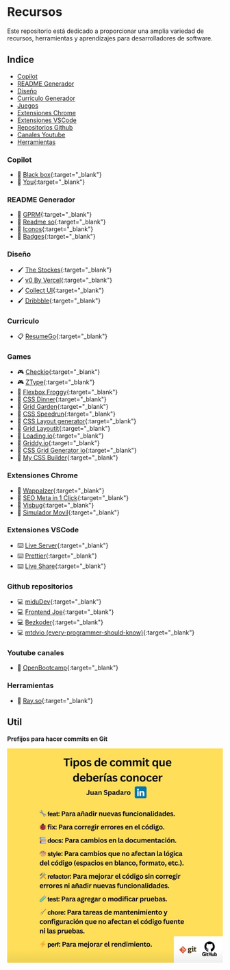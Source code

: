 # Recursos

Este repositorio está dedicado a proporcionar una amplia variedad de recursos, herramientas y aprendizajes para desarrolladores de software.

## Indice

- [Copilot](#copilot)
- [README Generador](#readme)
- [Diseño](#design)
- [Curriculo Generador](#curriculum)
- [Juegos](#games)
- [Extensiones Chrome](#chrome)
- [Extensiones VSCode](#vscode)
- [Repositorios Github](#github)
- [Canales Youtube](#youtube)
- [Herramientas](#tools)


### Copilot <a name="copilot"></a>
- :rocket: [Black box](https://www.blackbox.ai/){:target="_blank"}
- :rocket: [You](https://you.com/){:target="_blank"}

### README Generador <a name="readme"></a>
- :pencil: [GPRM](https://gprm.itsvg.in/){:target="_blank"}
- :pencil: [Readme so](https://readme.so/es){:target="_blank"}
- :pencil: [Iconos](https://github.com/ikatyang/emoji-cheat-sheet){:target="_blank"}
- :pencil: [Badges](https://github.com/inttter/md-badges){:target="_blank"}

### Diseño <a name="dsign"></a>
- :paintbrush: [The Stockes](https://thestocks.im/){:target="_blank"}
- :paintbrush: [v0 By Vercel](https://v0.dev/){:target="_blank"}
- :paintbrush: [Collect UI](https://collectui.com/designs){:target="_blank"}
- :paintbrush: [Dribbble](https://dribbble.com/shots/4417684-Daily-UI-Landing-Page){:target="_blank"}

### Curriculo <a name="curriculum"></a>
- :clipboard: [ResumeGo](https://www.resumego.net/resume-checker/){:target="_blank"}

### Games <a name="games"></a>
- :video_game: [Checkio](https://checkio.org/){:target="_blank"}
- :video_game: [ZType](https://www.typing.com/es/student/game/ztype){:target="_blank"}
- :apple: [Flexbox Froggy](https://flexboxfroggy.com/#es){:target="_blank"}
- :apple: [CSS Dinner](https://flukeout.github.io/){:target="_blank"}
- :apple: [Grid Garden](https://cssgridgarden.com/#es){:target="_blank"}
- :apple: [CSS Speedrun](https://css-speedrun.netlify.app/){:target="_blank"}
- :apple: [CSS Layout generator](https://layout.bradwoods.io/){:target="_blank"}
- :apple: [Grid Layoutit](https://grid.layoutit.com/){:target="_blank"}
- :apple: [Loading.io](https://loading.io/flexbox){:target="_blank"}
- :apple: [Griddy.io](https://griddy.io/){:target="_blank"}
- :apple: [CSS Grid Generator io](https://cssgridgenerator.io/){:target="_blank"}
- :apple: [My CSS Builder](https://www.mycssbuilder.com/){:target="_blank"}

### Extensiones Chrome <a name="chrome"></a>
- :toolbox: [Wappalzer](https://www.wappalyzer.com/){:target="_blank"}
- :toolbox: [SEO Meta in 1 Click](https://seo-extension.com/){:target="_blank"}
- :toolbox: [Visbug](https://visbug.web.app/){:target="_blank"}
- :toolbox: [Simulador Movil](https://www.webmobilefirst.com/es/){:target="_blank"}

### Extensiones VSCode <a name="vscode"></a>
- :keyboard: [Live Server](https://marketplace.visualstudio.com/items?itemName=ritwickdey.LiveServer){:target="_blank"}
- :keyboard: [Prettier](https://marketplace.visualstudio.com/items?itemName=esbenp.prettier-vscode){:target="_blank"}
- :keyboard: [Live Share](https://code.visualstudio.com/learn/collaboration/live-share){:target="_blank"}

### Github repositorios <a name="github"></a>
- :computer: [miduDev](https://github.com/midudev){:target="_blank"}
- :computer: [Frontend Joe](https://github.com/frontend-joe){:target="_blank"}
- :computer: [Bezkoder](https://github.com/bezkoder){:target="_blank"}
- :computer: [mtdvio (every-programmer-should-know)](https://github.com/mtdvio/every-programmer-should-know){:target="_blank"}

### Youtube canales <a name="youtube"></a>
- :movie_camera: [OpenBootcamp](https://www.youtube.com/@OpenBootcamp/playlists){:target="_blank"}

### Herramientas <a name="tools"></a>
- :hammer: [Ray.so](https://www.ray.so/){:target="_blank"}

## Util

**Prefijos para hacer commits en Git**

![Prefijos Git](./utils/git_prefijos.jpeg)